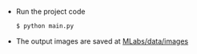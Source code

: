 * Run the project code
    ```bash
    $ python main.py
    ```
* The output images are saved at [MLabs/data/images](../data/images)

